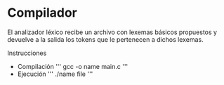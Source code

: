# Compilador

El analizador léxico recibe un archivo con lexemas básicos propuestos y devuelve a la salida los tokens que le pertenecen a dichos lexemas.

Instrucciones 
* Compilación
  '''
  gcc -o name main.c
  '''
* Ejecución
  '''
  ./name file
  '''
